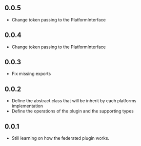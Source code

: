 ## 0.0.5
* Change token passing to the PlatformInterface

## 0.0.4
* Change token passing to the PlatformInterface

## 0.0.3
* Fix missing exports

## 0.0.2
* Define the abstract class that will be inherit by each platforms implementation
* Define the operations of the plugin and the supporting types

## 0.0.1

* Still learning on how the federated plugin works.
